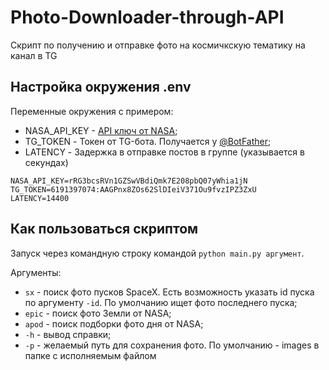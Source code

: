 # Photo-Downloader-through-API

Скрипт по получению и отправке фото на космичкскую тематику на канал в TG

## Настройка окружения .env

Переменные окружения с примером:

- NASA_API_KEY - [API ключ от NASA](https://api.nasa.gov/);
- TG_TOKEN - Токен от TG-бота. Получается у [@BotFather](https://t.me/BotFather);
- LATENCY - Задержка в отправке постов в группе (указывается в секундах)

```
NASA_API_KEY=rRG3bcsRVn1GZSwVBdiQmk7E208pbQ07yWhia1jN
TG_TOKEN=6191397074:AAGPnx8ZOs62SlDIeiV371Ou9fvzIPZ3ZxU
LATENCY=14400
```

## Как пользоваться скриптом

Запуск через командную строку командой `python main.py аргумент`.

Аргументы:

- `sx` - поиск фото пусков SpaceX. Есть возможность указать id пуска по аргументу `-id`. По умолчанию ищет фото последнего пуска;
- `epic` - поиск фото Земли от NASA;
- `apod` - поиск подборки фото дня от NASA;
- `-h` - вывод справки;
- `-p` - желаемый путь для сохранения фото. По умолчанию - images в папке с исполняемым файлом
